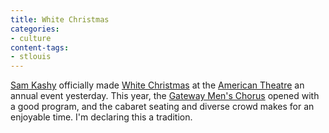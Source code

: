 ```yaml
---
title: White Christmas
categories:
- culture
content-tags:
- stlouis
---
```


[Sam Kashy][1] officially made [White
Christmas][2] at the [American Theatre][3] an annual event yesterday.  This year, the [Gateway Men's Chorus][4] opened with a good program, and the cabaret seating and diverse crowd makes for an enjoyable time.  I'm declaring this a tradition.

   [1]: http://www.allaboutfunusa.com/
   [2]: http://www.imdb.com/title/tt0047673/
   [3]: http://www.builtstlouis.net/opos/americantheater.html
   [4]: http://www.gmc-stl.org/

